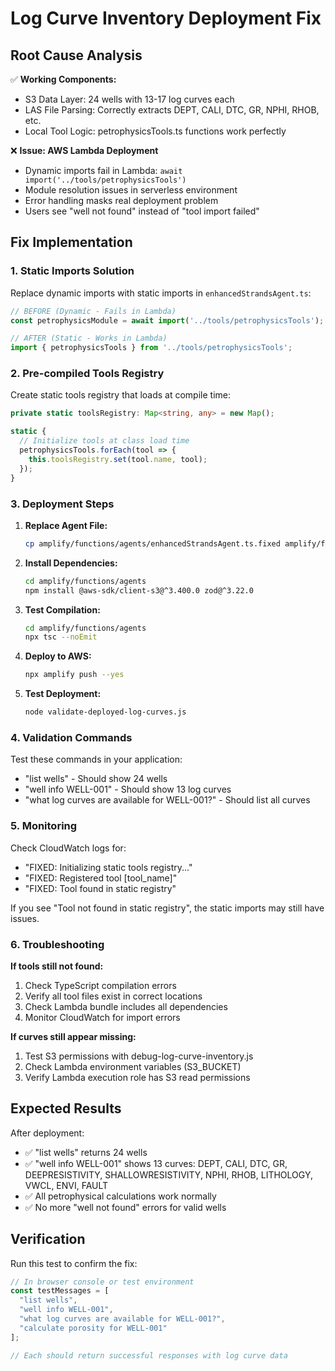 # Log Curve Inventory Deployment Fix

## Root Cause Analysis

✅ **Working Components:**
- S3 Data Layer: 24 wells with 13-17 log curves each
- LAS File Parsing: Correctly extracts DEPT, CALI, DTC, GR, NPHI, RHOB, etc.
- Local Tool Logic: petrophysicsTools.ts functions work perfectly

❌ **Issue: AWS Lambda Deployment**
- Dynamic imports fail in Lambda: `await import('../tools/petrophysicsTools')`
- Module resolution issues in serverless environment  
- Error handling masks real deployment problem
- Users see "well not found" instead of "tool import failed"

## Fix Implementation

### 1. Static Imports Solution

Replace dynamic imports with static imports in `enhancedStrandsAgent.ts`:

```typescript
// BEFORE (Dynamic - Fails in Lambda)
const petrophysicsModule = await import('../tools/petrophysicsTools');

// AFTER (Static - Works in Lambda)  
import { petrophysicsTools } from '../tools/petrophysicsTools';
```

### 2. Pre-compiled Tools Registry

Create static tools registry that loads at compile time:

```typescript
private static toolsRegistry: Map<string, any> = new Map();

static {
  // Initialize tools at class load time
  petrophysicsTools.forEach(tool => {
    this.toolsRegistry.set(tool.name, tool);
  });
}
```

### 3. Deployment Steps

1. **Replace Agent File:**
   ```bash
   cp amplify/functions/agents/enhancedStrandsAgent.ts.fixed amplify/functions/agents/enhancedStrandsAgent.ts
   ```

2. **Install Dependencies:**
   ```bash
   cd amplify/functions/agents
   npm install @aws-sdk/client-s3@^3.400.0 zod@^3.22.0
   ```

3. **Test Compilation:**
   ```bash
   cd amplify/functions/agents
   npx tsc --noEmit
   ```

4. **Deploy to AWS:**
   ```bash
   npx amplify push --yes
   ```

5. **Test Deployment:**
   ```bash
   node validate-deployed-log-curves.js
   ```

### 4. Validation Commands

Test these commands in your application:
- "list wells" - Should show 24 wells
- "well info WELL-001" - Should show 13 log curves
- "what log curves are available for WELL-001?" - Should list all curves

### 5. Monitoring

Check CloudWatch logs for:
- "FIXED: Initializing static tools registry..."
- "FIXED: Registered tool [tool_name]"
- "FIXED: Tool found in static registry"

If you see "Tool not found in static registry", the static imports may still have issues.

### 6. Troubleshooting

**If tools still not found:**
1. Check TypeScript compilation errors
2. Verify all tool files exist in correct locations
3. Check Lambda bundle includes all dependencies
4. Monitor CloudWatch for import errors

**If curves still appear missing:**
1. Test S3 permissions with debug-log-curve-inventory.js
2. Check Lambda environment variables (S3_BUCKET)
3. Verify Lambda execution role has S3 read permissions

## Expected Results

After deployment:
- ✅ "list wells" returns 24 wells
- ✅ "well info WELL-001" shows 13 curves: DEPT, CALI, DTC, GR, DEEPRESISTIVITY, SHALLOWRESISTIVITY, NPHI, RHOB, LITHOLOGY, VWCL, ENVI, FAULT
- ✅ All petrophysical calculations work normally
- ✅ No more "well not found" errors for valid wells

## Verification

Run this test to confirm the fix:

```javascript
// In browser console or test environment
const testMessages = [
  "list wells",
  "well info WELL-001", 
  "what log curves are available for WELL-001?",
  "calculate porosity for WELL-001"
];

// Each should return successful responses with log curve data
```

